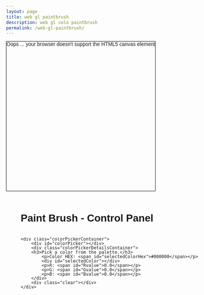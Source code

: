 ```yaml
---
layout: page
title: web gl paintbrush
description: web gl colo paintbrush
permalink: /web-gl-paintbrush/
---
```

<style>
    body {
    	line-height: 1;
    	font-family: "Trebuchet MS", Helvetica, sans-serif;
    }

    .clear {
    	clear: both;
    }

    #gl-canvas {
    	float: left;
    	border: solid 1px #000;
    }

    #gl-canvas:hover {
    	cursor: crosshair;
    }

    .controlPanel {
    	float: left;
    	width: 650px;
    	margin-left: 40px;
    }

    #colorPicker {
    	width: 30%;
    	float: left;
    	margin-right: 40px;
    }

    .colorPickerDetailsContainer {
    	width: 60%;
    	float: left;
    }

    h1 {
    	padding: 20px 0;
    	font-size: 200%;
    }

    h2 {
    	font-size: 170%;
    }

    #selectedColor {
    	width: 175px;
    	height: 30px;
    	background-color: #000;
    }

    p {
    	margin: 15px 0;
    }
</style>
<script id="vertex-shader" type="x-shader/x-vertex">

attribute vec4 vPosition;
attribute vec4 vColor;

varying vec4 fColor;

void
main()
{
    gl_Position = vPosition;
    fColor = vColor;
}
</script>

<script id="fragment-shader" type="x-shader/x-fragment">

precision mediump float;

varying vec4 fColor;
void
main()
{
    gl_FragColor = fColor;
}
</script>

<canvas id="gl-canvas" width="400" height="400">
Oops ... your browser doesn't support the HTML5 canvas element
</canvas>

<div class="controlPanel">
    <h1>Paint Brush - Control Panel</h1>

    <div class="colorPickerContainer">
        <div id="colorPicker"></div>
        <div class="colorPickerDetailsContainer">
        <h3>Pick a color from the palette.</h3>
            <p>Color HEX: <span id="selectedColorHex">#000000</span></p>
            <div id="selectedColor"></div>
            <p>R: <span id="Rvalue">0.0</span></p>
            <p>G: <span id="Gvalue">0.0</span></p>
            <p>B: <span id="Bvalue">0.0</span></p>
        </div>
        <div class="clear"></div>
    </div>
</div>

<script type="text/javascript" src="../js/canvasExperiments/webgl/Common/webgl-utils.js"></script>
<script type="text/javascript" src="../js/canvasExperiments/webgl/Common/initShaders.js"></script>
<script type="text/javascript" src="../js/canvasExperiments/webgl/Common/MV.js"></script>
<script type="text/javascript" src="../js/libs/beehive_picker.js"></script>
<script type="text/javascript" src="../js/canvasExperiments/webgl/paintbrush.js"></script>
